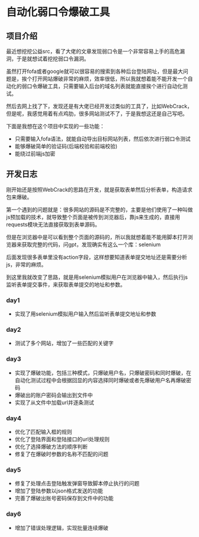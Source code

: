 # 自动化弱口令爆破工具

## 项目介绍

最近想挖挖公益src，看了大佬的文章发现弱口令是一个非常容易上手的高危漏洞，于是就想试着挖挖弱口令漏洞。

虽然打开fofa或者google就可以很容易的搜索到各种后台登陆网址，但是最大问题是，挨个打开网站爆破非常的麻烦，效率很低，所以我就想着能不能开发一个自动化的弱口令爆破工具，只需要输入后台的域名列表就能直接挨个进行自动化测试。

然后去网上找了下，发现还是有大佬已经开发过类似的工具了，比如WebCrack，但是呢，我感觉用着有点鸡肋，很多网站测试不了，于是我想这还是自己写吧。

下面是我想在这个项目中实现的一些功能：

- 只需要输入fofa语法，就能自动导出目标网站列表，然后依次进行弱口令测试
- 能够爆破简单的验证码(后端校验和前端校验)
- 能绕过前端js加密

## 开发日志

刚开始还是按照WebCrack的思路在开发，就是获取表单然后分析表单，构造请求包来爆破。

第一个遇到的问题就是：很多网站的源码是不完整的，主要是他们使用了一种叫做js预加载的技术，就导致整个页面是被传到浏览器后，靠js来生成的，直接用requests模块无法直接获取到表单源码。

但是在浏览器中是可以看到整个页面的源码的，所以我就想着能不能用脚本打开浏览器来获取完整的代码，问gpt，发现确实有这么一个库：selenium

后面发现很多表单里没有action字段，这样想要知道表单提交地址还是需要分析js，非常的麻烦。

到这里我就改变了思路，就是用selenium模拟用户在浏览器中输入，然后执行js监听表单提交事件，来获取表单提交的地址和参数。

### day1

- 实现了用selenium模拟用户输入然后监听表单提交地址和参数

### day2

- 测试了多个网站，增加了一些匹配的关键字

### day3

- 实现了爆破功能，包括三种模式，只爆破用户名，只爆破密码和同时爆破，在自动化测试过程中会根据回显的内容选择同时爆破或者先爆破用户名再爆破密码
- 爆破出的账户密码会输出到文件中
- 实现了从文件中加载url并逐条测试

### day4

- 优化了匹配输入框的规则
- 优化了登陆界面和登陆接口的url处理规则
- 优化了选择爆破方法的顺序判断
- 修复了在爆破时参数的名称不匹配的问题

### day5

- 修复了处理点击登陆触发弹窗导致脚本停止执行的问题
- 增加了登陆参数以json格式发送的功能
- 完善了爆破出账号密码保存到文件中的功能

### day6

- 增加了错误处理逻辑，实现批量连续爆破